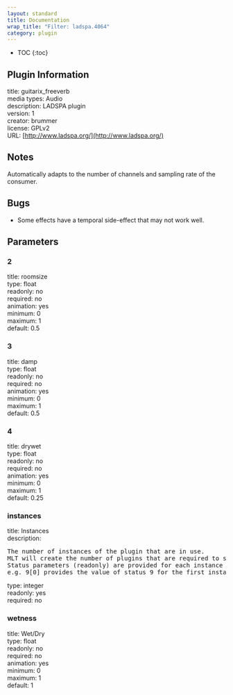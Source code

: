 ```yaml
---
layout: standard
title: Documentation
wrap_title: "Filter: ladspa.4064"
category: plugin
---
```

* TOC
{:toc}

## Plugin Information

title: guitarix_freeverb  
media types:
Audio  
description: LADSPA plugin  
version: 1  
creator: brummer  
license: GPLv2  
URL: [http://www.ladspa.org/](http://www.ladspa.org/)  

## Notes

Automatically adapts to the number of channels and sampling rate of the consumer.

## Bugs

* Some effects have a temporal side-effect that may not work well.


## Parameters

### 2

title: roomsize    
type: float  
readonly: no  
required: no  
animation: yes  
minimum: 0  
maximum: 1  
default: 0.5  

### 3

title: damp    
type: float  
readonly: no  
required: no  
animation: yes  
minimum: 0  
maximum: 1  
default: 0.5  

### 4

title: drywet    
type: float  
readonly: no  
required: no  
animation: yes  
minimum: 0  
maximum: 1  
default: 0.25  

### instances

title: Instances    
description:
<pre>
The number of instances of the plugin that are in use.
MLT will create the number of plugins that are required to support the number of audio channels.
Status parameters (readonly) are provided for each instance and are accessed by specifying the instance number after the identifier (starting at zero).
e.g. 9[0] provides the value of status 9 for the first instance.
</pre>
type: integer  
readonly: yes  
required: no  

### wetness

title: Wet/Dry    
type: float  
readonly: no  
required: no  
animation: yes  
minimum: 0  
maximum: 1  
default: 1  

